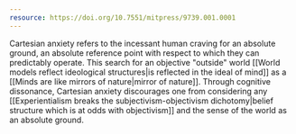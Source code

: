 ```yaml
---
resource: https://doi.org/10.7551/mitpress/9739.001.0001
---
```


Cartesian anxiety refers to the incessant human craving for an absolute ground, an absolute reference point with respect to which they can predictably operate. This search for an objective "outside" world [[World models reflect ideological structures|is reflected in the ideal of mind]] as a [[Minds are like mirrors of nature|mirror of nature]]. Through cognitive dissonance, Cartesian anxiety discourages one from considering any [[Experientialism breaks the subjectivism-objectivism dichotomy|belief structure which is at odds with objectivism]] and the sense of the world as an absolute ground.